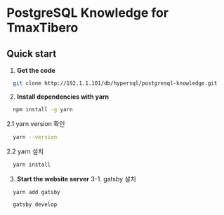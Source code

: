 # PostgreSQL Knowledge for TmaxTibero

## Quick start
1. **Get the code**
```sh
  git clone http://192.1.1.101/db/hypersql/postgresql-knowledge.git
 ```
2. **Install dependencies with yarn**
```sh
  npm install -g yarn
```
2.1 yarn version 확인
```sh
  yarn --version
```
2.2 yarn 설치
```sh
  yarn install
```

3. **Start the website server**
3-1. gatsby 설치
```sh
  yarn add gatsby
```
```sh
  gatsby develop
```
